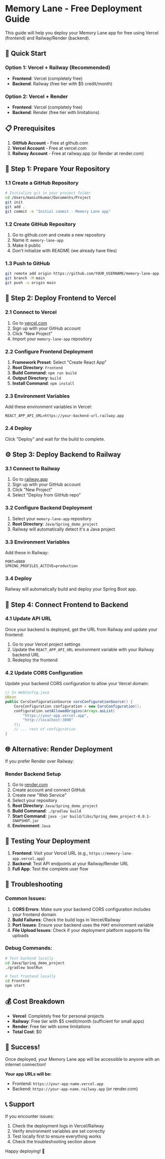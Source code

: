 # Memory Lane - Free Deployment Guide

This guide will help you deploy your Memory Lane app for free using Vercel (frontend) and Railway/Render (backend).

## 🚀 Quick Start

### Option 1: Vercel + Railway (Recommended)
- **Frontend**: Vercel (completely free)
- **Backend**: Railway (free tier with $5 credit/month)

### Option 2: Vercel + Render
- **Frontend**: Vercel (completely free)
- **Backend**: Render (free tier with limitations)

## 📋 Prerequisites

1. **GitHub Account** - Free at github.com
2. **Vercel Account** - Free at vercel.com
3. **Railway Account** - Free at railway.app (or Render at render.com)

## 🔧 Step 1: Prepare Your Repository

### 1.1 Create a GitHub Repository
```bash
# Initialize git in your project folder
cd /Users/manishkumar/Documents/Project
git init
git add .
git commit -m "Initial commit - Memory Lane app"
```

### 1.2 Create GitHub Repository
1. Go to github.com and create a new repository
2. Name it: `memory-lane-app`
3. Make it public
4. Don't initialize with README (we already have files)

### 1.3 Push to GitHub
```bash
git remote add origin https://github.com/YOUR_USERNAME/memory-lane-app.git
git branch -M main
git push -u origin main
```

## 🎨 Step 2: Deploy Frontend to Vercel

### 2.1 Connect to Vercel
1. Go to [vercel.com](https://vercel.com)
2. Sign up with your GitHub account
3. Click "New Project"
4. Import your `memory-lane-app` repository

### 2.2 Configure Frontend Deployment
1. **Framework Preset**: Select "Create React App"
2. **Root Directory**: `Frontend`
3. **Build Command**: `npm run build`
4. **Output Directory**: `build`
5. **Install Command**: `npm install`

### 2.3 Environment Variables
Add these environment variables in Vercel:
```
REACT_APP_API_URL=https://your-backend-url.railway.app
```

### 2.4 Deploy
Click "Deploy" and wait for the build to complete.

## ⚙️ Step 3: Deploy Backend to Railway

### 3.1 Connect to Railway
1. Go to [railway.app](https://railway.app)
2. Sign up with your GitHub account
3. Click "New Project"
4. Select "Deploy from GitHub repo"

### 3.2 Configure Backend Deployment
1. Select your `memory-lane-app` repository
2. **Root Directory**: `Java/Spring_demo_project`
3. Railway will automatically detect it's a Java project

### 3.3 Environment Variables
Add these in Railway:
```
PORT=8080
SPRING_PROFILES_ACTIVE=production
```

### 3.4 Deploy
Railway will automatically build and deploy your Spring Boot app.

## 🔗 Step 4: Connect Frontend to Backend

### 4.1 Update API URL
Once your backend is deployed, get the URL from Railway and update your frontend:

1. Go to your Vercel project settings
2. Update the `REACT_APP_API_URL` environment variable with your Railway backend URL
3. Redeploy the frontend

### 4.2 Update CORS Configuration
Update your backend CORS configuration to allow your Vercel domain:

```java
// In WebConfig.java
@Bean
public CorsConfigurationSource corsConfigurationSource() {
    CorsConfiguration configuration = new CorsConfiguration();
    configuration.setAllowedOrigins(Arrays.asList(
        "https://your-app.vercel.app",
        "http://localhost:3000"
    ));
    // ... rest of configuration
}
```

## 🌐 Alternative: Render Deployment

If you prefer Render over Railway:

### Render Backend Setup
1. Go to [render.com](https://render.com)
2. Create account and connect GitHub
3. Create new "Web Service"
4. Select your repository
5. **Root Directory**: `Java/Spring_demo_project`
6. **Build Command**: `./gradlew build`
7. **Start Command**: `java -jar build/libs/Spring_demo_project-0.0.1-SNAPSHOT.jar`
8. **Environment**: `Java`

## 📱 Testing Your Deployment

1. **Frontend**: Visit your Vercel URL (e.g., `https://memory-lane-app.vercel.app`)
2. **Backend**: Test API endpoints at your Railway/Render URL
3. **Full App**: Test the complete user flow

## 🔧 Troubleshooting

### Common Issues:

1. **CORS Errors**: Make sure your backend CORS configuration includes your frontend domain
2. **Build Failures**: Check the build logs in Vercel/Railway
3. **Port Issues**: Ensure your backend uses the `PORT` environment variable
4. **File Upload Issues**: Check if your deployment platform supports file uploads

### Debug Commands:
```bash
# Test backend locally
cd Java/Spring_demo_project
./gradlew bootRun

# Test frontend locally
cd Frontend
npm start
```

## 💰 Cost Breakdown

- **Vercel**: Completely free for personal projects
- **Railway**: Free tier with $5 credit/month (sufficient for small apps)
- **Render**: Free tier with some limitations
- **Total Cost**: $0

## 🎉 Success!

Once deployed, your Memory Lane app will be accessible to anyone with an internet connection!

**Your app URLs will be:**
- Frontend: `https://your-app-name.vercel.app`
- Backend: `https://your-app-name.railway.app` (or render.com)

## 📞 Support

If you encounter issues:
1. Check the deployment logs in Vercel/Railway
2. Verify environment variables are set correctly
3. Test locally first to ensure everything works
4. Check the troubleshooting section above

Happy deploying! 🚀 